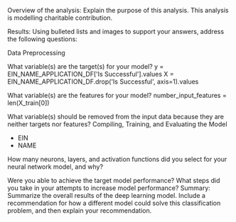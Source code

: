 Overview of the analysis: Explain the purpose of this analysis.
This analysis is modelling charitable contribution.

Results: Using bulleted lists and images to support your answers, address the following questions:

Data Preprocessing

What variable(s) are the target(s) for your model?
y = EIN_NAME_APPLICATION_DF['Is Successful'].values
X = EIN_NAME_APPLICATION_DF.drop('Is Successful', axis=1).values

What variable(s) are the features for your model?
number_input_features = len(X_train[0])

What variable(s) should be removed from the input data because they are neither targets nor features?
Compiling, Training, and Evaluating the Model
- EIN
- NAME

How many neurons, layers, and activation functions did you select for your neural network model, and why?

Were you able to achieve the target model performance?
What steps did you take in your attempts to increase model performance?
Summary: Summarize the overall results of the deep learning model. Include a recommendation for how a different model could solve this classification problem, and then explain your recommendation.
